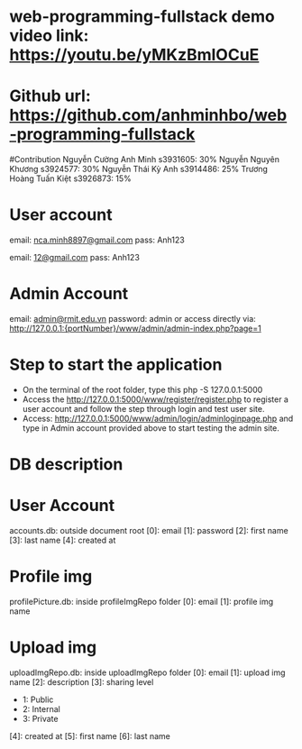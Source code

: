 # web-programming-fullstack demo video link: https://youtu.be/yMKzBmlOCuE
# Github url: https://github.com/anhminhbo/web-programming-fullstack

#Contribution
Nguyễn Cường Anh Minh s3931605: 30%
Nguyễn Nguyên Khương s3924577: 30%
Nguyễn Thái Kỳ Anh s3914486: 25%
Trương Hoàng Tuấn Kiệt s3926873: 15%

# User account
email: nca.minh8897@gmail.com
pass: Anh123

email: 12@gmail.com
pass: Anh123

# Admin Account 
email: admin@rmit.edu.vn
password: admin
or access directly via: http://127.0.0.1:{portNumber}/www/admin/admin-index.php?page=1

# Step to start the application
- On the terminal of the root folder, type this php -S 127.0.0.1:5000
- Access the http://127.0.0.1:5000/www/register/register.php to register a user account and follow the step through login and test user site.
- Access: http://127.0.0.1:5000/www/admin/login/adminloginpage.php and type in Admin account provided above to start testing the admin site.

# DB description
# User Account
accounts.db: outside document root
[0]: email
[1]: password
[2]: first name
[3]: last name
[4]: created at

# Profile img
profilePicture.db: inside profileImgRepo folder
[0]: email
[1]: profile img name

# Upload img
uploadImgRepo.db: inside uploadImgRepo folder
[0]: email
[1]: upload img name
[2]: description
[3]: sharing level 
 - 1: Public
 - 2: Internal
 - 3: Private
 
[4]: created at
[5]: first name
[6]: last name




